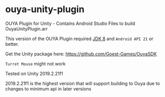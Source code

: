 # ouya-unity-plugin

OUYA Plugin for Unity - Contains Android Studio Files to build OuyaUnityPlugin.arr

This version of the OUYA Plugin required [JDK 8](http://www.oracle.com/technetwork/java/javase/downloads/index.html) and `Android API 21` or better.

Get the Unity package here: https://github.com/Goest-Games/OuyaSDK

`Turret Mouse` might not work

Tested on Unity 2019.2.21f1

2019.2.21f1 is the highest version that will support building to Ouya due to changes to minimum api in later versions
